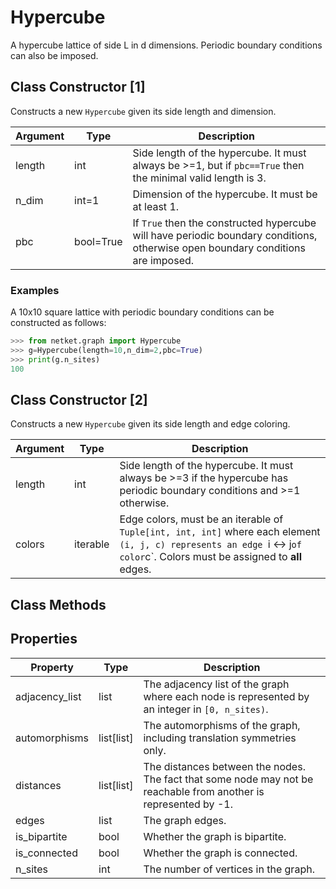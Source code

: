 # Hypercube
A hypercube lattice of side L in d dimensions.
 Periodic boundary conditions can also be imposed.

## Class Constructor [1]
Constructs a new ``Hypercube`` given its side length and dimension.

|Argument|  Type   |                                                           Description                                                            |
|--------|---------|----------------------------------------------------------------------------------------------------------------------------------|
|length  |int      |Side length of the hypercube. It must always be >=1, but if ``pbc==True`` then the minimal valid length is 3.                     |
|n_dim   |int=1    |Dimension of the hypercube. It must be at least 1.                                                                                |
|pbc     |bool=True|If ``True`` then the constructed hypercube will have periodic boundary conditions, otherwise open boundary conditions are imposed.|

### Examples
A 10x10 square lattice with periodic boundary conditions can be
constructed as follows:

```python
>>> from netket.graph import Hypercube
>>> g=Hypercube(length=10,n_dim=2,pbc=True)
>>> print(g.n_sites)
100

```


## Class Constructor [2]
Constructs a new `Hypercube` given its side length and edge coloring.

|Argument|  Type  |                                                                                 Description                                                                                 |
|--------|--------|-----------------------------------------------------------------------------------------------------------------------------------------------------------------------------|
|length  |int     |Side length of the hypercube. It must always be >=3 if the hypercube has periodic boundary conditions and >=1 otherwise.                                                     |
|colors  |iterable|Edge colors, must be an iterable of `Tuple[int, int, int]` where each element `(i, j, c) represents an edge `i <-> j` of color `c`. Colors must be assigned to **all** edges.|

## Class Methods 
## Properties

|   Property   |      Type       |                                                        Description                                                        |
|--------------|-----------------|---------------------------------------------------------------------------------------------------------------------------|
|adjacency_list|       list      | The adjacency list of the graph where each node is           represented by an integer in `[0, n_sites)`.                 |
|automorphisms |       list[list]| The automorphisms of the graph,           including translation symmetries only.                                          |
|distances     |       list[list]| The distances between the nodes. The fact that some node           may not be reachable from another is represented by -1.|
|edges         |       list      | The graph edges.                                                                                                          |
|is_bipartite  |       bool      | Whether the graph is bipartite.                                                                                           |
|is_connected  |       bool      | Whether the graph is connected.                                                                                           |
|n_sites       |       int       | The number of vertices in the graph.                                                                                      |
